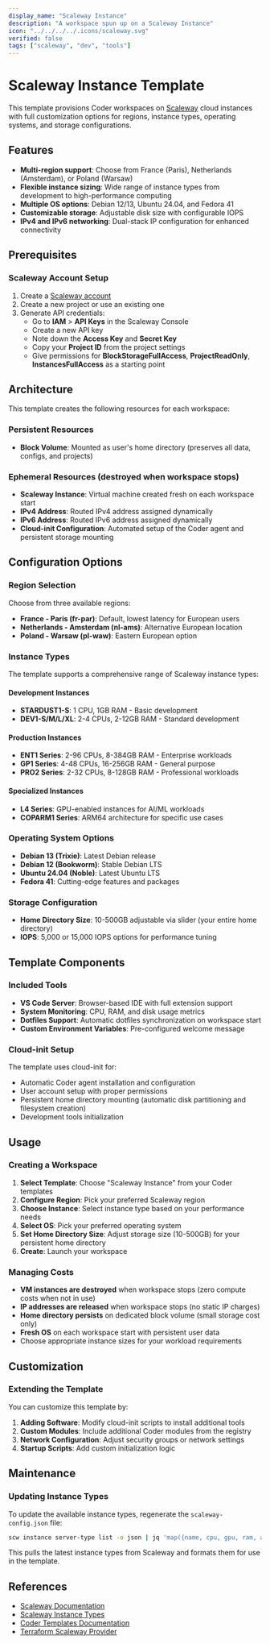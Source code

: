 ```yaml
---
display_name: "Scaleway Instance"
description: "A workspace spun up on a Scaleway Instance"
icon: "../../../../.icons/scaleway.svg"
verified: false
tags: ["scaleway", "dev", "tools"]
---
```


# Scaleway Instance Template

This template provisions Coder workspaces on [Scaleway](https://www.scaleway.com/) cloud instances with full customization options for regions, instance types, operating systems, and storage configurations.

## Features

- **Multi-region support**: Choose from France (Paris), Netherlands (Amsterdam), or Poland (Warsaw)
- **Flexible instance sizing**: Wide range of instance types from development to high-performance computing
- **Multiple OS options**: Debian 12/13, Ubuntu 24.04, and Fedora 41
- **Customizable storage**: Adjustable disk size with configurable IOPS
- **IPv4 and IPv6 networking**: Dual-stack IP configuration for enhanced connectivity

## Prerequisites

### Scaleway Account Setup

1. Create a [Scaleway account](https://console.scaleway.com/)
2. Create a new project or use an existing one
3. Generate API credentials:
   - Go to **IAM** > **API Keys** in the Scaleway Console
   - Create a new API key
   - Note down the **Access Key** and **Secret Key**
   - Copy your **Project ID** from the project settings
   - Give permissions for **BlockStorageFullAccess**, **ProjectReadOnly**, **InstancesFullAccess** as a starting point

## Architecture

This template creates the following resources for each workspace:

### Persistent Resources

- **Block Volume**: Mounted as user's home directory (preserves all data, configs, and projects)

### Ephemeral Resources (destroyed when workspace stops)

- **Scaleway Instance**: Virtual machine created fresh on each workspace start
- **IPv4 Address**: Routed IPv4 address assigned dynamically
- **IPv6 Address**: Routed IPv6 address assigned dynamically
- **Cloud-init Configuration**: Automated setup of the Coder agent and persistent storage mounting

## Configuration Options

### Region Selection

Choose from three available regions:

- **France - Paris (fr-par)**: Default, lowest latency for European users
- **Netherlands - Amsterdam (nl-ams)**: Alternative European location
- **Poland - Warsaw (pl-waw)**: Eastern European option

### Instance Types

The template supports a comprehensive range of Scaleway instance types:

#### Development Instances

- **STARDUST1-S**: 1 CPU, 1GB RAM - Basic development
- **DEV1-S/M/L/XL**: 2-4 CPUs, 2-12GB RAM - Standard development

#### Production Instances

- **ENT1 Series**: 2-96 CPUs, 8-384GB RAM - Enterprise workloads
- **GP1 Series**: 4-48 CPUs, 16-256GB RAM - General purpose
- **PRO2 Series**: 2-32 CPUs, 8-128GB RAM - Professional workloads

#### Specialized Instances

- **L4 Series**: GPU-enabled instances for AI/ML workloads
- **COPARM1 Series**: ARM64 architecture for specific use cases

### Operating System Options

- **Debian 13 (Trixie)**: Latest Debian release
- **Debian 12 (Bookworm)**: Stable Debian LTS
- **Ubuntu 24.04 (Noble)**: Latest Ubuntu LTS
- **Fedora 41**: Cutting-edge features and packages

### Storage Configuration

- **Home Directory Size**: 10-500GB adjustable via slider (your entire home directory)
- **IOPS**: 5,000 or 15,000 IOPS options for performance tuning

## Template Components

### Included Tools

- **VS Code Server**: Browser-based IDE with full extension support
- **System Monitoring**: CPU, RAM, and disk usage metrics
- **Dotfiles Support**: Automatic dotfiles synchronization on workspace start
- **Custom Environment Variables**: Pre-configured welcome message

### Cloud-init Setup

The template uses cloud-init for:

- Automatic Coder agent installation and configuration
- User account setup with proper permissions
- Persistent home directory mounting (automatic disk partitioning and filesystem creation)
- Development tools initialization

## Usage

### Creating a Workspace

1. **Select Template**: Choose "Scaleway Instance" from your Coder templates
2. **Configure Region**: Pick your preferred Scaleway region
3. **Choose Instance**: Select instance type based on your performance needs
4. **Select OS**: Pick your preferred operating system
5. **Set Home Directory Size**: Adjust storage size (10-500GB) for your persistent home directory
6. **Create**: Launch your workspace

### Managing Costs

- **VM instances are destroyed** when workspace stops (zero compute costs when not in use)
- **IP addresses are released** when workspace stops (no static IP charges)
- **Home directory persists** on dedicated block volume (small storage cost only)
- **Fresh OS** on each workspace start with persistent user data
- Choose appropriate instance sizes for your workload requirements

## Customization

### Extending the Template

You can customize this template by:

1. **Adding Software**: Modify cloud-init scripts to install additional tools
2. **Custom Modules**: Include additional Coder modules from the registry
3. **Network Configuration**: Adjust security groups or network settings
4. **Startup Scripts**: Add custom initialization logic

## Maintenance

### Updating Instance Types

To update the available instance types, regenerate the `scaleway-config.json` file:

```bash
scw instance server-type list -o json | jq 'map({name, cpu, gpu, ram, arch})' > scaleway-config.json.json
```

This pulls the latest instance types from Scaleway and formats them for use in the template.

## References

- [Scaleway Documentation](https://www.scaleway.com/en/docs/)
- [Scaleway Instance Types](https://www.scaleway.com/en/pricing/#instances)
- [Coder Templates Documentation](https://coder.com/docs/templates)
- [Terraform Scaleway Provider](https://registry.terraform.io/providers/scaleway/scaleway/latest/docs)
